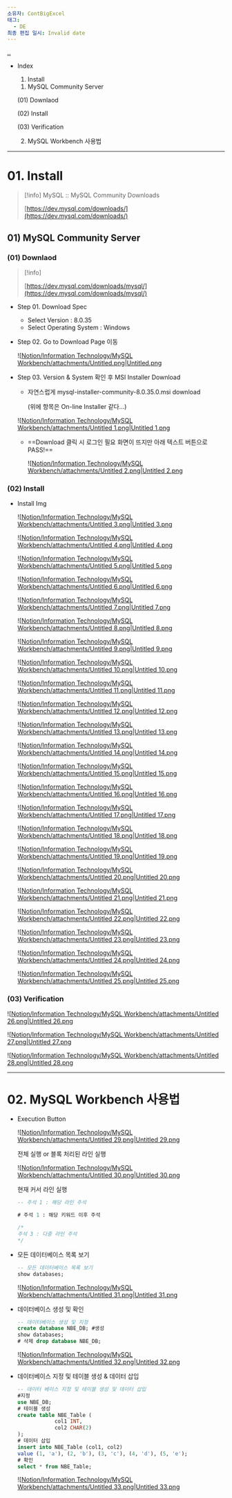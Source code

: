 ```yaml
---
소유자: ContBigExcel
태그:
  - DE
최종 편집 일시: Invalid date
---
```


[..](../MySql.md)

- Index
    
    01. Install
    
    01) MySQL Community Server
    
    (01) Downlaod
    
    (02) Install
    
    (03) Verification
    
    02. MySQL Workbench 사용법
    

---

# 01. Install

> [!info] MySQL :: MySQL Community Downloads  
>  
> [https://dev.mysql.com/downloads/](https://dev.mysql.com/downloads/)  

## 01) MySQL Community Server

### (01) Downlaod

> [!info]  
>  
> [https://dev.mysql.com/downloads/mysql/](https://dev.mysql.com/downloads/mysql/)  

- Step 01. Download Spec
    - Select Version : 8.0.35
    - Select Operating System : Windows
- Step 02. Go to Download Page 이동
    
    ![[Notion/Information Technology/MySQL Workbench/attachments/Untitled.png|Untitled.png](attachments/Untitled.png)
    
- Step 03. Version & System 확인 후 MSI Installer Download
    
    - 자연스럽게 mysql-installer-community-8.0.35.0.msi download
        
        (위에 항목은 On-line Installer 같다…)
        
    
    ![[Notion/Information Technology/MySQL Workbench/attachments/Untitled 1.png|Untitled 1.png](attachments/Untitled%201.png)
    
    - ==Download 클릭 시 로그인 필요 화면이 뜨지만 아래 텍스트 버튼으로 PASS!==
        
        ![[Notion/Information Technology/MySQL Workbench/attachments/Untitled 2.png|Untitled 2.png](attachments/Untitled%202.png)
        

### (02) Install

- Install Img
    
    ![[Notion/Information Technology/MySQL Workbench/attachments/Untitled 3.png|Untitled 3.png](attachments/Untitled%203.png)
    
    ![[Notion/Information Technology/MySQL Workbench/attachments/Untitled 4.png|Untitled 4.png](attachments/Untitled%204.png)
    
    ![[Notion/Information Technology/MySQL Workbench/attachments/Untitled 5.png|Untitled 5.png](attachments/Untitled%205.png)
    
    ![[Notion/Information Technology/MySQL Workbench/attachments/Untitled 6.png|Untitled 6.png](attachments/Untitled%206.png)
    
    ![[Notion/Information Technology/MySQL Workbench/attachments/Untitled 7.png|Untitled 7.png](attachments/Untitled%207.png)
    
    ![[Notion/Information Technology/MySQL Workbench/attachments/Untitled 8.png|Untitled 8.png](attachments/Untitled%208.png)
    
    ![[Notion/Information Technology/MySQL Workbench/attachments/Untitled 9.png|Untitled 9.png](attachments/Untitled%209.png)
    
    ![[Notion/Information Technology/MySQL Workbench/attachments/Untitled 10.png|Untitled 10.png](attachments/Untitled%2010.png)
    
    ![[Notion/Information Technology/MySQL Workbench/attachments/Untitled 11.png|Untitled 11.png](attachments/Untitled%2011.png)
    
    ![[Notion/Information Technology/MySQL Workbench/attachments/Untitled 12.png|Untitled 12.png](attachments/Untitled%2012.png)
    
    ![[Notion/Information Technology/MySQL Workbench/attachments/Untitled 13.png|Untitled 13.png](attachments/Untitled%2013.png)
    
    ![[Notion/Information Technology/MySQL Workbench/attachments/Untitled 14.png|Untitled 14.png](attachments/Untitled%2014.png)
    
    ![[Notion/Information Technology/MySQL Workbench/attachments/Untitled 15.png|Untitled 15.png](attachments/Untitled%2015.png)
    
    ![[Notion/Information Technology/MySQL Workbench/attachments/Untitled 16.png|Untitled 16.png](attachments/Untitled%2016.png)
    
    ![[Notion/Information Technology/MySQL Workbench/attachments/Untitled 17.png|Untitled 17.png](attachments/Untitled%2017.png)
    
    ![[Notion/Information Technology/MySQL Workbench/attachments/Untitled 18.png|Untitled 18.png](attachments/Untitled%2018.png)
    
    ![[Notion/Information Technology/MySQL Workbench/attachments/Untitled 19.png|Untitled 19.png](attachments/Untitled%2019.png)
    
    ![[Notion/Information Technology/MySQL Workbench/attachments/Untitled 20.png|Untitled 20.png](attachments/Untitled%2020.png)
    
    ![[Notion/Information Technology/MySQL Workbench/attachments/Untitled 21.png|Untitled 21.png](attachments/Untitled%2021.png)
    
    ![[Notion/Information Technology/MySQL Workbench/attachments/Untitled 22.png|Untitled 22.png](attachments/Untitled%2022.png)
    
    ![[Notion/Information Technology/MySQL Workbench/attachments/Untitled 23.png|Untitled 23.png](attachments/Untitled%2023.png)
    
    ![[Notion/Information Technology/MySQL Workbench/attachments/Untitled 24.png|Untitled 24.png](attachments/Untitled%2024.png)
    
    ![[Notion/Information Technology/MySQL Workbench/attachments/Untitled 25.png|Untitled 25.png](attachments/Untitled%2025.png)
    

### (03) Verification

![[Notion/Information Technology/MySQL Workbench/attachments/Untitled 26.png|Untitled 26.png](attachments/Untitled%2026.png)

![[Notion/Information Technology/MySQL Workbench/attachments/Untitled 27.png|Untitled 27.png](attachments/Untitled%2027.png)

![[Notion/Information Technology/MySQL Workbench/attachments/Untitled 28.png|Untitled 28.png](attachments/Untitled%2028.png)

---

# 02. MySQL Workbench 사용법

- Execution Button
    
    ![[Notion/Information Technology/MySQL Workbench/attachments/Untitled 29.png|Untitled 29.png](attachments/Untitled%2029.png)
    
    전체 실행 or 블록 처리된 라인 실행
    
    ![[Notion/Information Technology/MySQL Workbench/attachments/Untitled 30.png|Untitled 30.png](attachments/Untitled%2030.png)
    
    현재 커서 라인 실행
    
    ```SQL
    -- 주석 1 : 해당 라인 주석
    
    # 주석 1 : 해당 키워드 이후 주석
    
    /*
    주석 3 : 다중 라인 주석
    */
    ```
    
- 모든 데이터베이스 목록 보기
    
    ```SQL
    -- 모든 데이터베이스 목록 보기
    show databases;
    ```
    
    ![[Notion/Information Technology/MySQL Workbench/attachments/Untitled 31.png|Untitled 31.png](attachments/Untitled%2031.png)
    
- 데이터베이스 생성 및 확인
    
    ```SQL
    -- 데이터베이스 생성 및 지정
    create database NBE_DB; #생성
    show databases;
    # 삭제 drop database NBE_DB;
    ```
    
    ![[Notion/Information Technology/MySQL Workbench/attachments/Untitled 32.png|Untitled 32.png](attachments/Untitled%2032.png)
    
- 데이터베이스 지정 및 테이블 생성 & 데이터 삽입
    
    ```SQL
    -- 데이터 베이스 지정 및 테이블 생성 및 데이터 삽입
    #지정
    use NBE_DB;
    # 테이블 생성
    create table NBE_Table (
    			col1 INT,
    			col2 CHAR(2)
    );
    # 데이터 삽입
    insert into NBE_Table (col1, col2)
    value (1, 'a'), (2, 'b'), (3, 'c'), (4, 'd'), (5, 'e');
    # 확인
    select * from NBE_Table;
    ```
    
    ![[Notion/Information Technology/MySQL Workbench/attachments/Untitled 33.png|Untitled 33.png](attachments/Untitled%2033.png)